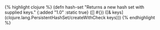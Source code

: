 {% highlight clojure %}
(defn hash-set
  "Returns a new hash set with supplied keys."
  {:added "1.0"
   :static true}
  ([] #{})
  ([& keys]
   (clojure.lang.PersistentHashSet/createWithCheck keys)))
{% endhighlight %}
